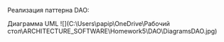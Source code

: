 Реализация паттерна DAO:

Диаграмма UML
![](C:\Users\papip\OneDrive\Рабочий стол\ARCHITECTURE_SOFTWARE\Homework5\DAO\DiagramsDAO.jpg)